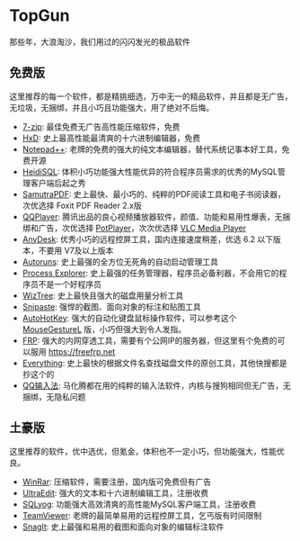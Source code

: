 # TopGun
那些年，大浪淘沙，我们用过的闪闪发光的极品软件

## 免费版
这里推荐的每一个软件，都是精挑细选，万中无一的精品软件，并且都是无广告，无垃圾，无捆绑，并且小巧且功能强大，用了绝对不后悔。

* [7-zip](https://www.7-zip.org): 最佳免费无广告高性能压缩软件，免费
* [HxD](http://www.mh-nexus.de/): 史上最高性能最清爽的十六进制编辑器，免费
* [Notepad++](https://notepad-plus-plus.org/): 老牌的免费的强大的纯文本编辑器，替代系统记事本好工具，免费开源
* [HeidiSQL](https://www.heidisql.com/): 体积小巧功能强大性能优异的符合程序员需求的优秀的MySQL管理客户端后起之秀
* [SamutraPDF](https://www.sumatrapdfreader.org/): 史上最快、最小巧的、纯粹的PDF阅读工具和电子书阅读器，次优选择 Foxit PDF Reader 2.x版
* [QQPlayer](https://player.qq.com/): 腾讯出品的良心视频播放器软件，颜值、功能和易用性爆表，无捆绑和广告，次优选择 [PotPlayer](https://potplayer.daum.net/)，次次优选择 [VLC Media Player](https://www.videolan.org/vlc/)
* [AnyDesk](https://www.anydesk.com): 优秀小巧的远程控屏工具，国内连接速度稍差，优选 6.2 以下版本，不要用 V7及以上版本
* [Autoruns](https://learn.microsoft.com/zh-cn/sysinternals/downloads/autoruns): 史上最强的全方位无死角的自动启动管理工具
* [Process Explorer](https://learn.microsoft.com/zh-cn/sysinternals/downloads/process-explorer): 史上最强的任务管理器，程序员必备利器，不会用它的程序员不是一个好程序员
* [WizTree](https://diskanalyzer.com/): 史上最快且强大的磁盘用量分析工具
* [Snipaste](https://www.snipaste.com/): 强悍的截图、面向对象的标注和贴图工具
* [AutoHotKey](https://www.autohotkey.com): 强大的自动化键盘鼠标操作软件，可以参考这个 [MouseGestureL](https://github.com/kingron/MouseGestureL) 版，小巧但强大到令人发指。
* [FRP](https://github.com/fatedier/frp): 强大的内网穿透工具，需要有个公网IP的服务器，但这里有个免费的可以服用 https://freefrp.net
* [Everything](https://www.voidtools.com/): 史上最快的根据文件名查找磁盘文件的原创工具，其他快搜都是抄这个的
* [QQ输入法](): 马化腾都在用的纯粹的输入法软件，内核与搜狗相同但无广告，无捆绑，无隐私问题
  
## 土豪版
这里推荐的软件，优中选优，但氪金，体积也不一定小巧，但功能强大，性能优良。

* [WinRar](https://www.winrar.com): 压缩软件，需要注册，国内版可免费但有广告
* [UltraEdit](https://www.ultraedit.com/): 强大的文本和十六进制编辑工具，注册收费
* [SQLyog](https://webyog.com/product/sqlyog/): 功能强大高效清爽的高性能MySQL客户端工具，注册收费
* [TeamViewer](https://www.teamviewer.com/): 老牌的最简单易用的远程控屏工具，乞丐版有时间限制
* [SnagIt](https://www.techsmith.com/): 史上最强和易用的截图和面向对象的编辑标注软件
